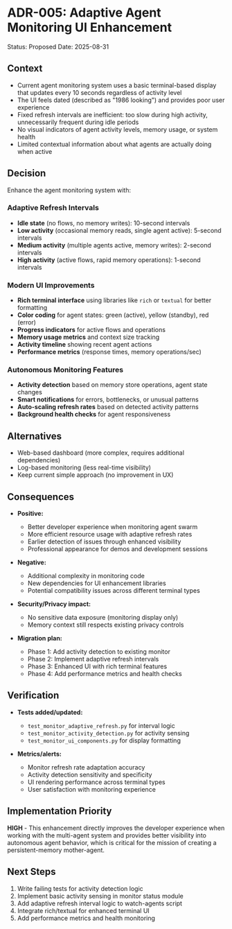 # ADR-005: Adaptive Agent Monitoring UI Enhancement
Status: Proposed
Date: 2025-08-31

## Context
- Current agent monitoring system uses a basic terminal-based display that updates every 10 seconds regardless of activity level
- The UI feels dated (described as "1986 looking") and provides poor user experience
- Fixed refresh intervals are inefficient: too slow during high activity, unnecessarily frequent during idle periods
- No visual indicators of agent activity levels, memory usage, or system health
- Limited contextual information about what agents are actually doing when active

## Decision
Enhance the agent monitoring system with:

### Adaptive Refresh Intervals
- **Idle state** (no flows, no memory writes): 10-second intervals
- **Low activity** (occasional memory reads, single agent active): 5-second intervals  
- **Medium activity** (multiple agents active, memory writes): 2-second intervals
- **High activity** (active flows, rapid memory operations): 1-second intervals

### Modern UI Improvements
- **Rich terminal interface** using libraries like `rich` or `textual` for better formatting
- **Color coding** for agent states: green (active), yellow (standby), red (error)
- **Progress indicators** for active flows and operations
- **Memory usage metrics** and context size tracking
- **Activity timeline** showing recent agent actions
- **Performance metrics** (response times, memory operations/sec)

### Autonomous Monitoring Features
- **Activity detection** based on memory store operations, agent state changes
- **Smart notifications** for errors, bottlenecks, or unusual patterns
- **Auto-scaling refresh rates** based on detected activity patterns
- **Background health checks** for agent responsiveness

## Alternatives
- Web-based dashboard (more complex, requires additional dependencies)
- Log-based monitoring (less real-time visibility)
- Keep current simple approach (no improvement in UX)

## Consequences
- **Positive:**
  - Better developer experience when monitoring agent swarm
  - More efficient resource usage with adaptive refresh rates
  - Earlier detection of issues through enhanced visibility
  - Professional appearance for demos and development sessions
  
- **Negative:**
  - Additional complexity in monitoring code
  - New dependencies for UI enhancement libraries
  - Potential compatibility issues across different terminal types
  
- **Security/Privacy impact:**
  - No sensitive data exposure (monitoring display only)
  - Memory context still respects existing privacy controls
  
- **Migration plan:**
  - Phase 1: Add activity detection to existing monitor
  - Phase 2: Implement adaptive refresh intervals
  - Phase 3: Enhanced UI with rich terminal features
  - Phase 4: Add performance metrics and health checks

## Verification
- **Tests added/updated:**
  - `test_monitor_adaptive_refresh.py` for interval logic
  - `test_monitor_activity_detection.py` for activity sensing
  - `test_monitor_ui_components.py` for display formatting
  
- **Metrics/alerts:**
  - Monitor refresh rate adaptation accuracy
  - Activity detection sensitivity and specificity
  - UI rendering performance across terminal types
  - User satisfaction with monitoring experience

## Implementation Priority
**HIGH** - This enhancement directly improves the developer experience when working with the multi-agent system and provides better visibility into autonomous agent behavior, which is critical for the mission of creating a persistent-memory mother-agent.

## Next Steps
1. Write failing tests for activity detection logic
2. Implement basic activity sensing in monitor status module
3. Add adaptive refresh interval logic to watch-agents script
4. Integrate rich/textual for enhanced terminal UI
5. Add performance metrics and health monitoring
